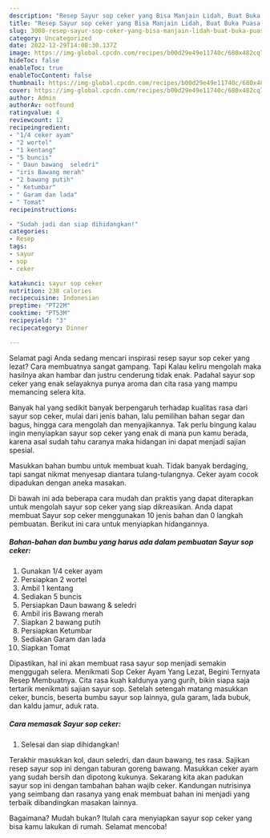 ```yaml
---
description: "Resep Sayur sop ceker yang Bisa Manjain Lidah, Buat Buka Puasa Menggugah Selera"
title: "Resep Sayur sop ceker yang Bisa Manjain Lidah, Buat Buka Puasa Menggugah Selera"
slug: 3008-resep-sayur-sop-ceker-yang-bisa-manjain-lidah-buat-buka-puasa-menggugah-selera
category: Uncategorized
date: 2022-12-29T14:08:30.137Z
image: https://img-global.cpcdn.com/recipes/b00d29e49e11740c/680x482cq70/sayur-sop-ceker-foto-resep-utama.jpg
hideToc: false
enableToc: true
enableTocContent: false
thumbnail: https://img-global.cpcdn.com/recipes/b00d29e49e11740c/680x482cq70/sayur-sop-ceker-foto-resep-utama.jpg
cover: https://img-global.cpcdn.com/recipes/b00d29e49e11740c/680x482cq70/sayur-sop-ceker-foto-resep-utama.jpg
author: Admin
authorAv: notfound
ratingvalue: 4
reviewcount: 12
recipeingredient:
- "1/4 ceker ayam"
- "2 wortel"
- "1 kentang"
- "5 buncis"
- " Daun bawang  seledri"
- "iris Bawang merah"
- "2 bawang putih"
- " Ketumbar"
- " Garam dan lada"
- " Tomat"
recipeinstructions:

- "Sudah jadi dan siap dihidangkan!"
categories:
- Resep
tags:
- sayur
- sop
- ceker

katakunci: sayur sop ceker 
nutrition: 238 calories
recipecuisine: Indonesian
preptime: "PT22M"
cooktime: "PT53M"
recipeyield: "3"
recipecategory: Dinner

---
```



Selamat pagi Anda sedang mencari inspirasi resep sayur sop ceker yang lezat? Cara membuatnya sangat gampang. Tapi Kalau keliru mengolah maka hasilnya akan hambar dan justru cenderung tidak enak. Padahal sayur sop ceker yang enak selayaknya punya aroma dan cita rasa yang mampu memancing selera kita.


Banyak hal yang sedikit banyak berpengaruh terhadap kualitas rasa dari sayur sop ceker, mulai dari jenis bahan, lalu pemilihan bahan segar dan bagus, hingga cara mengolah dan menyajikannya. Tak perlu bingung kalau ingin menyiapkan sayur sop ceker yang enak di mana pun kamu berada, karena asal sudah tahu caranya maka hidangan ini dapat menjadi sajian spesial.

Masukkan bahan bumbu untuk membuat kuah. Tidak banyak berdaging, tapi sangat nikmat menyesap diantara tulang-tulangnya. Ceker ayam cocok dipadukan dengan aneka masakan.


Di bawah ini ada beberapa cara mudah dan praktis yang dapat diterapkan untuk mengolah sayur sop ceker yang siap dikreasikan. Anda dapat membuat Sayur sop ceker menggunakan 10 jenis bahan dan 0 langkah pembuatan. Berikut ini cara untuk menyiapkan hidangannya.

<!--inarticleads1-->

##### Bahan-bahan dan bumbu yang harus ada dalam pembuatan Sayur sop ceker:

1. Gunakan 1/4 ceker ayam
1. Persiapkan 2 wortel
1. Ambil 1 kentang
1. Sediakan 5 buncis
1. Persiapkan  Daun bawang &amp; seledri
1. Ambil iris Bawang merah
1. Siapkan 2 bawang putih
1. Persiapkan  Ketumbar
1. Sediakan  Garam dan lada
1. Siapkan  Tomat


Dipastikan, hal ini akan membuat rasa sayur sop menjadi semakin menggugah selera. Menikmati Sop Ceker Ayam Yang Lezat, Begini Ternyata Resep Membuatnya. Cita rasa kuah kaldunya yang gurih, bikin siapa saja tertarik menikmati sajian sayur sop. Setelah setengah matang masukkan ceker, buncis, beserta bumbu sayur sop lainnya, gula garam, lada bubuk, dan kaldu jamur, aduk rata. 

<!--inarticleads2-->

##### Cara memasak Sayur sop ceker:


1. Selesai dan siap dihidangkan!

Terakhir masukkan kol, daun seledri, dan daun bawang, tes rasa. Sajikan resep sayur sop ini dengan taburan goreng bawang. Masukkan ceker ayam yang sudah bersih dan dipotong kukunya. Sekarang kita akan padukan sayur sop ini dengan tambahan bahan wajib ceker. Kandungan nutrisinya yang seimbang dan rasanya yang enak membuat bahan ini menjadi yang terbaik dibandingkan masakan lainnya. 

Bagaimana? Mudah bukan? Itulah cara menyiapkan sayur sop ceker yang bisa kamu lakukan di rumah. Selamat mencoba!
